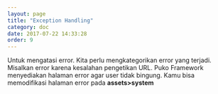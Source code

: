 ```yaml
---
layout: page
title: "Exception Handling"
category: doc
date: 2017-07-22 14:33:28
order: 9
---
```




Untuk mengatasi error. Kita perlu mengkategorikan error yang terjadi. Misalkan error karena kesalahan pengetikan URL.
Puko Framework menyediakan halaman error agar user tidak bingung. Kamu bisa memodifikasi halaman error pada **assets>system**